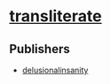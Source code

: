 # [transliterate](https://pypi.org/project/transliterate)



## Publishers
- [delusionalinsanity](https://pypi.org/user/delusionalinsanity)


